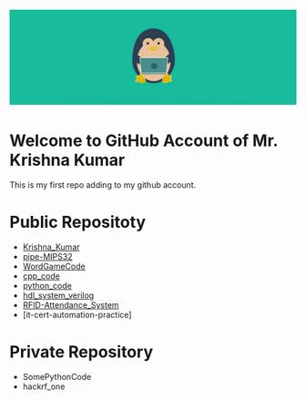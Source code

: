 <h1 align="center">
    <a href="https://sites.google.com/view/krishna-page/about"><img src="./doc/logo.jpg" alt="Krishna Kumar" width="550"></a>
</h1>

# Welcome to GitHub Account of Mr. Krishna Kumar
This is my first repo adding to my github account.


# Public Repositoty
- [Krishna_Kumar](https://github.com/krishnak1808/Krishna_Kumar)
- [pipe-MIPS32](https://github.com/krishnak1808/pipe-MIPS32)
- [WordGameCode](https://github.com/krishnak1808/WordGameCode)
- [cpp_code](https://github.com/krishnak1808/cpp_code)
- [python_code](https://github.com/krishnak1808/python_code)
- [hdl_system_verilog](https://github.com/krishnak1808/hdl_system_verilog)
- [RFID-Attendance_System](https://github.com/krishnak1808/RFID-Attendance_System)
- [it-cert-automation-practice]


# Private Repository
* SomePythonCode
* hackrf_one
